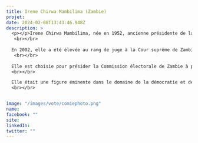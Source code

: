 ```yaml
---
title: Irene Chirwa Mambilima (Zambie)
projet: 
date: 2024-02-08T13:43:46.948Z
description: >
  <p></p>Irene Chirwa Mambilima, née en 1952, ancienne présidente de la Cour suprême, est notamment reconnue pour son rôle dans le maintien de l'indépendance et de l'intégrité du système judiciaire zambien, tout en promouvant l'égalité des sexes et l'inclusion sociale concrètement à travers sa défense de l'État de droit et son plaidoyer en faveur de la participation des femmes à la vie politique et publique. 
   <br></br>
 
  En 2002, elle a été élevée au rang de juge à la Cour suprême de Zambie, la plus haute instance dans le système juridique de ce pays. Puis elle devient adjointe du président de la Cour Suprême. Elle s'est efforcée de garantir que les décisions de la cour soient impartiales et fondées sur la loi.
   <br></br>
 
  Elle est choisie pour présider la Commission électorale de Zambie à plusieurs reprises, lors de scrutins majeurs. À ce titre, elle a présidé les élections présidentielles et parlementaires de 2006 et 2011 en Zambie, ainsi que l'élection présidentielle partielle de janvier 2015. Elle s’est fait une réputation en se montrant peu sensible aux pressions extérieures, vigilante au maintien d’un État de droit et tentant de rassurer les électeurs sur la régularité des élections. 
  <br></br>

  Elle était une figure éminente dans le domaine de la démocratie et de la gouvernance en Zambie. Elle a occupé plusieurs postes de responsabilité au sein du système judiciaire zambien, contribuant ainsi à renforcer l'État de droit et la gouvernance démocratique dans le pays.
  <br></br>


image: "/images/vote/comiephoto.png"
name: 
facebook: ""
site: 
linkedIn: 
twitter: ""
---
```

